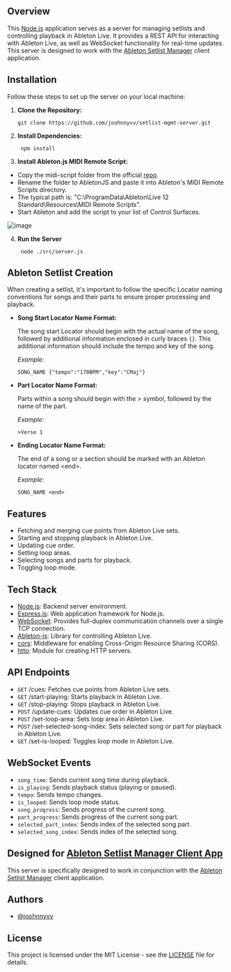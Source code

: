 ## Overview

This [Node.js](https://github.com/nodejs/node) application serves as a server for managing setlists and controlling playback in Ableton Live. It provides a REST API for interacting with Ableton Live, as well as WebSocket functionality for real-time updates. This server is designed to work with the [Ableton Setlist Manager](https://github.com/joohnnyvv/ableton-setlist-manager-web) client application.

## Installation

Follow these steps to set up the server on your local machine:

1.  **Clone the Repository:**

        git clone https://github.com/joohnnyvv/setlist-mgmt-server.git

2.  **Install Dependencies:**

         npm install

3.  **Install Ableton.js MIDI Remote Script:**

* Copy the midi-script folder from the official [repo](https://github.com/leolabs/ableton-js).
* Rename the folder to AbletonJS and paste it into Ableton's MIDI Remote Scripts directory.
* The typical path is: "C:\ProgramData\Ableton\Live 12 Standard\Resources\MIDI Remote Scripts".     
* Start Ableton and add the script to your list of Control Surfaces.   

![image](https://github.com/user-attachments/assets/e89cf485-6fc8-44a3-b502-503c4415127a)

4.  **Run the Server**

         node ./src/server.js

## Ableton Setlist Creation

When creating a setlist, it's important to follow the specific Locator naming conventions for songs and their parts to ensure proper processing and playback.


- **Song Start Locator Name Format:**

  The song start Locator should begin with the actual name of the song, followed by additional information enclosed in curly braces `{}`. This additional information should include the tempo and key of the song.

  *Example:*

  ```text
  SONG_NAME {"tempo":"170BPM","key":"CMaj"}
  ```


- **Part Locator Name Format:**

  Parts within a song should begin with the > symbol, followed by the name of the part.

  *Example:*

  ```text
  >Verse 1
  ```


- **Ending Locator Name Format:**

  The end of a song or a section should be marked with an Ableton locator named \<end\>.

  *Example:*

  ```text
  SONG_NAME <end>
  ```


## Features

- Fetching and merging cue points from Ableton Live sets.
- Starting and stopping playback in Ableton Live.
- Updating cue order.
- Setting loop areas.
- Selecting songs and parts for playback.
- Toggling loop mode.

## Tech Stack

- [Node.js](https://github.com/nodejs/node): Backend server environment.
- [Express.js](https://github.com/expressjs/express): Web application framework for Node.js.
- [WebSocket](https://github.com/websockets/ws): Provides full-duplex communication channels over a single TCP connection.
- [Ableton-js](https://github.com/leolabs/ableton-js): Library for controlling Ableton Live.
- [cors](https://github.com/expressjs/cors): Middleware for enabling Cross-Origin Resource Sharing (CORS).
- [http](https://nodejs.org/api/http.html): Module for creating HTTP servers.

## API Endpoints

- `GET` /cues: Fetches cue points from Ableton Live sets.
- `GET` /start-playing: Starts playback in Ableton Live.
- `GET` /stop-playing: Stops playback in Ableton Live.
- `POST` /update-cues: Updates cue order in Ableton Live.
- `POST` /set-loop-area: Sets loop area in Ableton Live.
- `POST` /set-selected-song-index: Sets selected song or part for playback in Ableton Live.
- `GET` /set-is-looped: Toggles loop mode in Ableton Live.

## WebSocket Events

- `song_time`: Sends current song time during playback.
- `is_playing`: Sends playback status (playing or paused).
- `tempo`: Sends tempo changes.
- `is_looped`: Sends loop mode status.
- `song_progress`: Sends progress of the current song.
- `part_progress`: Sends progress of the current song part.
- `selected_part_index`: Sends index of the selected song part.
- `selected_song_index`: Sends index of the selected song.

## Designed for [Ableton Setlist Manager Client App](https://github.com/joohnnyvv/ableton-setlist-manager-web)

This server is specifically designed to work in conjunction with the [Ableton Setlist Manager](https://github.com/joohnnyvv/ableton-setlist-manager-web) client application.

## Authors

- [@joohnnyvv](https://github.com/joohnnyvv)

## License

This project is licensed under the MIT License - see the [LICENSE](https://github.com/joohnnyvv/setlist-mgmt-server/blob/main/LICENSE.md) file for details.

